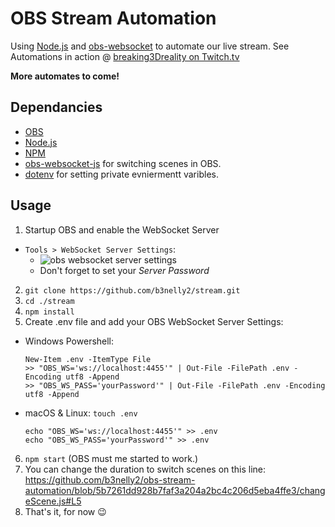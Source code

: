 # OBS Stream Automation

Using [Node.js](https://nodejs.org/) and [obs-websocket](https://github.com/obsproject/obs-websocket) to automate our live stream.
See Automations in action @ [breaking3Dreality on Twitch.tv](https://www.twitch.tv/breaking3Dreality)

**More automates to come!**

## Dependancies

- [OBS](https://obsproject.com/)
- [Node.js](https://nodejs.org/)
- [NPM](https://www.npmjs.com/)
- [obs-websocket-js](https://github.com/obs-websocket-community-projects/obs-websocket-js) for switching scenes in OBS.
- [dotenv](https://github.com/motdotla/dotenv) for setting private evniermentt varibles.

## Usage

1. Startup OBS and enable the WebSocket Server

- `Tools > WebSocket Server Settings`:
  - ![obs websocket server settings](https://github.com/b3nelly2/stream/blob/main/assets/obs-websocket-server-settings.png?raw=true)
  - Don't forget to set your _Server Password_

2. `git clone https://github.com/b3nelly2/stream.git`
3. `cd ./stream`
4. `npm install`
5. Create .env file and add your OBS WebSocket Server Settings:

- Windows Powershell:
  ```
  New-Item .env -ItemType File
  >> "OBS_WS='ws://localhost:4455'" | Out-File -FilePath .env -Encoding utf8 -Append
  >> "OBS_WS_PASS='yourPassword'" | Out-File -FilePath .env -Encoding utf8 -Append
  ```
- macOS & Linux: `touch .env`
  ```
  echo "OBS_WS='ws://localhost:4455'" >> .env
  echo "OBS_WS_PASS='yourPassword'" >> .env
  ```

6. `npm start` (OBS must me started to work.)
7. You can change the duration to switch scenes on this line: https://github.com/b3nelly2/obs-stream-automation/blob/5b7261dd928b7faf3a204a2bc4c206d5eba4ffe3/changeScene.js#L5
8. That's it, for now 😉
